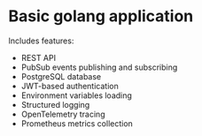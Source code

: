 # Basic golang application

Includes features:

- REST API
- PubSub events publishing and subscribing
- PostgreSQL database
- JWT-based authentication
- Environment variables loading
- Structured logging
- OpenTelemetry tracing
- Prometheus metrics collection
